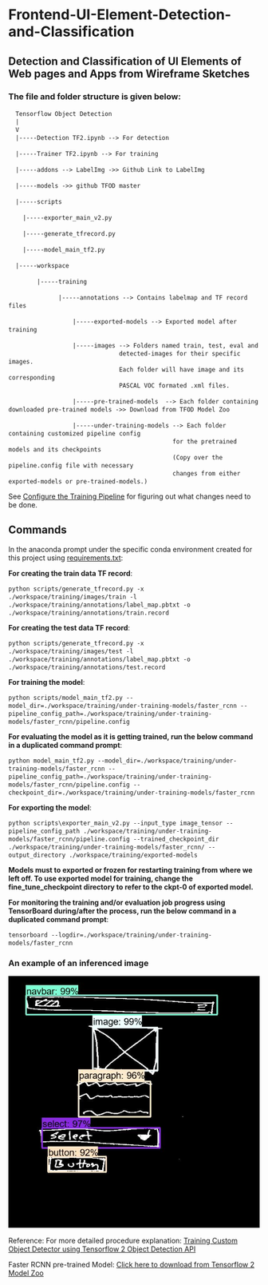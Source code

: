 # Frontend-UI-Element-Detection-and-Classification
## Detection and Classification of UI Elements of Web pages and Apps from Wireframe Sketches


### The file and folder structure is given below:

```
  Tensorflow Object Detection 
  |
  V
  |-----Detection TF2.ipynb --> For detection
 
  |-----Trainer TF2.ipynb --> For training
 
  |-----addons --> LabelImg ->> Github Link to LabelImg 
 
  |-----models ->> github TFOD master
 
  |-----scripts
 
 	|-----exporter_main_v2.py
 
 	|-----generate_tfrecord.py
 
 	|-----model_main_tf2.py
 
  |-----workspace
  
        |-----training
 
              |-----annotations --> Contains labelmap and TF record files
 
 		          |-----exported-models --> Exported model after training
 
 		          |-----images --> Folders named train, test, eval and 
                               detected-images for their specific images. 
                               Each folder will have image and its corresponding
                               PASCAL VOC formated .xml files.
 
 		          |-----pre-trained-models  --> Each folder containing downloaded pre-trained models ->> Download from TFOD Model Zoo
 
 		          |-----under-training-models --> Each folder containing customized pipeline config 
                                              for the pretrained models and its checkpoints
                                              (Copy over the pipeline.config file with necessary 
                                              changes from either exported-models or pre-trained-models.)

```
See [Configure the Training Pipeline](https://tensorflow-object-detection-api-tutorial.readthedocs.io/en/latest/training.html#configure-the-training-pipeline) for figuring out what changes need to be done.


## Commands

In the anaconda prompt under the specific conda environment created for this project using [requirements.txt](https://github.com/Somoy73/Frontend-UI-Element-Detection-and-Classification/blob/master/requirements.txt):

**For creating the train data TF record**:
```
python scripts/generate_tfrecord.py -x ./workspace/training/images/train -l ./workspace/training/annotations/label_map.pbtxt -o ./workspace/training/annotations/train.record
```

**For creating the test data TF record**:
```
python scripts/generate_tfrecord.py -x ./workspace/training/images/test -l ./workspace/training/annotations/label_map.pbtxt -o ./workspace/training/annotations/test.record
```

**For training the model**:
```
python scripts/model_main_tf2.py --model_dir=./workspace/training/under-training-models/faster_rcnn --pipeline_config_path=./workspace/training/under-training-models/faster_rcnn/pipeline.config
```

**For evaluating the model as it is getting trained, run the below command in a duplicated command prompt**:
```
python model_main_tf2.py --model_dir=./workspace/training/under-training-models/faster_rcnn --pipeline_config_path=./workspace/training/under-training-models/faster_rcnn/pipeline.config --checkpoint_dir=./workspace/training/under-training-models/faster_rcnn
```

**For exporting the model**:<br/>
```
python scripts\exporter_main_v2.py --input_type image_tensor --pipeline_config_path ./workspace/training/under-training-models/faster_rcnn/pipeline.config --trained_checkpoint_dir ./workspace/training/under-training-models/faster_rcnn/ --output_directory ./workspace/training/exported-models
```
**Models must to exported or frozen for restarting training from where we left off. To use exported model for training, change the fine_tune_checkpoint directory to refer to the ckpt-0 of exported model.**


**For monitoring the training and/or evaluation job progress using TensorBoard during/after the process, run the below command in a duplicated command prompt**: <br/>
```
tensorboard --logdir=./workspace/training/under-training-models/faster_rcnn
```


### An example of an inferenced image
![Inferenced Image](https://github.com/Somoy73/Frontend-UI-Element-Detection-and-Classification/blob/master/workspace/training/images/detected_images/i292.jpg)

Reference:
For more detailed procedure explanation: [Training Custom Object Detector using Tensorflow 2 Object Detection API](https://tensorflow-object-detection-api-tutorial.readthedocs.io/en/latest/training.html)

Faster RCNN pre-trained Model: [Click here to download from Tensorflow 2 Model Zoo](http://download.tensorflow.org/models/object_detection/tf2/20200711/faster_rcnn_inception_resnet_v2_640x640_coco17_tpu-8.tar.gz)
